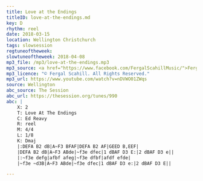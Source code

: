 ```yaml
---
title: Love at the Endings
titleID: love-at-the-endings.md
key: D
rhythm: reel
date: 2018-03-15
location: Wellington Christchurch
tags: slowsession 
regtuneoftheweek:
slowtuneoftheweek: 2018-04-08
mp3_file: /mp3/love-at-the-endings.mp3
mp3_source: <a href="https://www.facebook.com/FergalScahillMusic/">Fergal Scahill</a>, member of <a href="http://www.webanjo3.com/">We Banjo 3</a>
mp3_licence: "© Fergal Scahill. All Rights Reserved."
mp3_url: https://www.youtube.com/watch?v=nDVWO01ZWqs
source: Wellington
abc_source: The Session
abc_url: https://thesession.org/tunes/990
abc: |
    X: 2
    T: Love At The Endings
    C: Ed Reavy
    R: reel
    M: 4/4
    L: 1/8
    K: Dmaj
    |:DEFA B2 dB|A~F3 BFAF|DEFA B2 AF|GEED B,EEF|
    |DEFA B2 dB|A~F3 ABde|~f3e dfec|1 dBAF D3 E:|2 dBAF D3 e||
    |:~f3e defg|afbf afeg|~f3e dfbf|afdf efde|
    |~f3e ~d3B|A~F3 ABde|~f3e dfec|1 dBAF D3 e:|2 dBAF D3 E||

---
```

